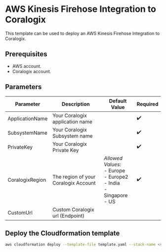 # AWS Kinesis Firehose Integration to Coralogix

This template can be used to deploy an AWS Kinesis Firehose Integration to Coralogix.

## Prerequisites
* AWS account.
* Coralogix account.


## Parameters

| Parameter | Description | Default Value | Required |
|---|---|---|---|
| ApplicationName | Your Coralogix application name |  | :heavy_check_mark: |
| SubsystemName | Your Coralogix Subsystem name | | :heavy_check_mark: |
| PrivateKey | Your Coralogix Private Key | |  :heavy_check_mark: |
| CoralogixRegion | The region of your Coralogix Account | _Allowed Values:_<br>- Europe<br>- Europe2<br>- India<br>- Singapore<br>- US | :heavy_check_mark: |
| CustomUrl | Custom Coralogix url (Endpoint) |  |  |

## Deploy the Cloudformation template

```sh
aws cloudformation deploy --template-file template.yaml --stack-name <stack_name> --capabilities CAPABILITY_NAMED_IAM  --parameter-overrides ApplicationName=<application name> SubsystemName=<subsystem name> EventbridgeStream=<EventBridge delivery stream name> RoleName=<EventBridge Role> PrivateKey=<your-private-key> CoralogixRegion=<coralogix-region> CustomUrl=<Custom Coralogix url>
```
